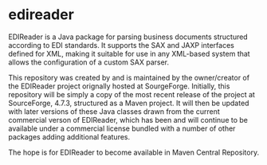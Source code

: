 # edireader
EDIReader is a Java package for parsing business documents structured according to EDI standards. It supports the SAX and JAXP interfaces defined for XML, making it suitable for use in any XML-based system that allows the configuration of a custom SAX parser.

This repository was created by and is maintained by the owner/creator of the EDIReader project orignally hosted at SourgeForge. Initially, this repository will be simply a copy of the most recent release of the project at SourceForge, 4.7.3, structured as a Maven project. It will then be updated with later versions of these Java classes drawn from the current commercial verson of EDIReader, which has been and will continue to be available under a commercial license bundled with a number of other packages adding additional features.

The hope is for EDIReader to become available in Maven Central Repository.
